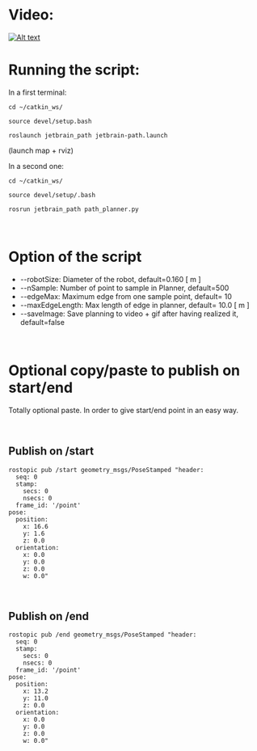 # Video:

[![Alt text](https://img.youtube.com/vi/khMNjzpGrQ0/0.jpg)](https://www.youtube.com/watch?v=khMNjzpGrQ0)

# Running the script:

In a first terminal:

`cd ~/catkin_ws/`

`source devel/setup.bash`

`roslaunch jetbrain_path jetbrain-path.launch`

(launch map + rviz)

In a second one:

`cd ~/catkin_ws/`

`source devel/setup/.bash`

`rosrun jetbrain_path path_planner.py`

<br>

# Option of the script

- --robotSize: Diameter of the robot, default=0.160 \[ m \]
- --nSample: Number of point to sample in Planner, default=500
- --edgeMax: Maximum edge from one sample point, default= 10
- --maxEdgeLength: Max length of edge in planner, default= 10.0 \[ m \]
- --saveImage: Save planning to video + gif after having realized it, default=false

<br>

# Optional copy/paste to publish on start/end

Totally optional paste. In order to give start/end point in an easy way.

<br>

## Publish on /start

```
rostopic pub /start geometry_msgs/PoseStamped "header:
  seq: 0
  stamp:
    secs: 0
    nsecs: 0
  frame_id: '/point'
pose:
  position:
    x: 16.6
    y: 1.6
    z: 0.0
  orientation:
    x: 0.0
    y: 0.0
    z: 0.0
    w: 0.0"
```

<br>

## Publish on /end

```
rostopic pub /end geometry_msgs/PoseStamped "header:
  seq: 0
  stamp:
    secs: 0
    nsecs: 0
  frame_id: '/point'
pose:
  position:
    x: 13.2
    y: 11.0
    z: 0.0
  orientation:
    x: 0.0
    y: 0.0
    z: 0.0
    w: 0.0"
```

